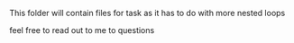 This folder will contain files for task as it has to do with more nested loops

feel free to read out to me to questions
